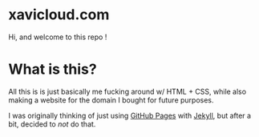 # xavicloud.com

Hi, and welcome to this repo !

# What is this?

All this is is just basically me fucking around w/ HTML + CSS, while also making a website for the domain I bought for future purposes.

I was originally thinking of just using [GitHub Pages](https://pages.github.com/) with [Jekyll](https://jekyllrb.com/), but after a bit, decided to *not* do that.